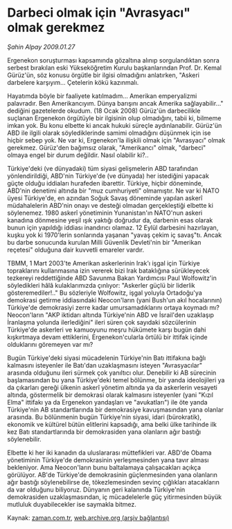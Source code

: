 # Darbeci olmak için "Avrasyacı" olmak gerekmez

*Şahin Alpay 2009.01.27*

<tr><td class="metin" colspan="2" style="padding-top: 20px; padding-left: 5px; padding-right: 10px;">Ergenekon soruşturması kapsamında gözaltına alınıp sorgulandıktan sonra serbest bırakılan eski Yükseköğretim Kurulu başkanlarından Prof. Dr. Kemal Gürüz'ün, söz konusu örgütle bir ilgisi olmadığını anlatırken, "Askeri darbelere karşıyım... Çetelerin kökü kazınmalı.</td></tr><tr><td class="metin" colspan="2" style="padding-top: 20px; padding-left: 5px; padding-right: 10px;"><p>Hayatımda böyle bir faaliyete katılmadım... Amerikan emperyalizmi palavradır. Ben Amerikancıyım. Dünya barışını ancak Amerika sağlayabilir..." dediğini gazetelerde okudum. (18 Ocak 2008) Gürüz'ün darbecilikle suçlanan Ergenekon örgütüyle bir ilgisinin olup olmadığını, tabii ki, bilmeme imkan yok. Bu konu elbette ki ancak hukuki süreçle aydınlanabilir. Gürüz'ün ABD ile ilgili olarak söylediklerinde samimi olmadığını düşünmek için ise hiçbir sebep yok. Ne var ki, Ergenekon'la ilişkili olmak için "Avrasyacı" olmak gerekmez. Gürüz'den bağımsız olarak, "Amerikancı" olmak, "darbeci" olmaya engel bir durum değildir. Nasıl olabilir ki?..
<p> Türkiye'deki (ve dünyadaki) tüm siyasi gelişmelerin ABD tarafından yönlendirildiği, ABD'nin Türkiye'de (ve dünyada) her istediğini yapacak güçte olduğu iddiaları hurafeden ibarettir. Türkiye, hiçbir döneminde, ABD'nin denetimi altında bir "muz cumhuriyeti" olmamıştır. Ne var ki NATO üyesi Türkiye'de, en azından Soğuk Savaş döneminde yapılan askerî müdahalelerin ABD'nin onayı ve desteği olmadan gerçekleştiği elbette ki söylenemez. 1980 askerî yönetiminin Yunanistan'ın NATO'nun askeri kanadına dönmesine yeşil ışık yaktığı doğrudur da, darbenin esas olarak bunun için yapıldığı iddiası inandırıcı olamaz. 12 Eylül darbesini hazırlayan, kuşku yok ki 1970'lerin sonlarında yaşanan "yavaş çekim iç savaş"tı. Ancak bu darbe sonucunda kurulan Milli Güvenlik Devleti'nin bir "Amerikan reçetesi" olduğuna dair kuvvetli emareler vardır. 
<p> TBMM, 1 Mart 2003'te Amerikan askerlerinin Irak'ı işgal için Türkiye topraklarını kullanmasına izin vererek bizi Irak bataklığına sürükleyecek tezkereyi reddettiğinde ABD Savunma Bakan Yardımcısı Paul Wolfowitz'in söyledikleri hâlâ kulaklarımızda çınlıyor: "Askerler güçlü bir liderlik gösteremediler!.." Bu sözleriyle Wolfowitz, işgal yoluyla Ortadoğu'ya demokrasi getirme iddiasındaki Neocon'ların (yani Bush'un akıl hocalarının) Türkiye'de demokrasiyi zerre kadar umursamadıklarını ortaya koymadı mı? Neocon'ların "AKP iktidarı altında Türkiye'nin ABD ve İsrail'den uzaklaşıp İranlaşma yolunda ilerlediğini" ileri süren çok sayıdaki sözcülerinin Türkiye'de askerleri ve kamuoyunu meşru hükümete karşı bugün dahi kışkırtmaya devam ettiklerini, Ergenekon'cularla örtülü bir ittifak içinde olduklarını göremeyen var mı?
<p> Bugün Türkiye'deki siyasi mücadelenin Türkiye'nin Batı ittifakına bağlı kalmasını isteyenler ile Batı'dan uzaklaşmasını isteyen "Avrasyacılar" arasında olduğunu ileri sürmek çok yanıltıcı olur. Denebilir ki AB sürecinin başlamasından bu yana Türkiye'deki temel bölünme, bir yanda ideolojileri ya da çıkarları gereği ülkenin askerî yönetim altında ya da askerlerin vesayeti altında, göstermelik bir demokrasi olarak kalmasını isteyenler (yani "Kızıl Elma" ittifakı ya da Ergenekon yandaşları ve "avukatları") ile öte yanda Türkiye'nin AB standartlarında bir demokrasiye kavuşmasından yana olanlar arasında. Bu bölünmenin bugün Türkiye'nin siyasi, idari (bürokratik), ekonomik ve kültürel bütün elitlerini kapsadığı, ama belki ülke tarihinde ilk kez Batı standartlarında bir demokrasiden yana olanların ağır bastığı söylenebilir. 
<p> Elbette ki her iki kanadın da uluslararası müttefikleri var. ABD'de Obama yönetiminin Türkiye'de demokrasinin yerleşmesinden yana tavır alması bekleniyor. Ama Neocon'ların bunu baltalamaya çalışacakları açıkça görülüyor. AB'de Türkiye'de demokrasinin güçlenmesinden yana olanların ağır bastığı söylenebilirse de, tökezlemesinden sevinç çığlıkları atacakların da var olduğunu biliyoruz. Dünyanın geri kalanında Türkiye'nin demokrasiden uzaklaşmasından, iç mücadelelerle güç yitirmesinden büyük mutluluk duyabilecekler ise saymakla bitmez.<br/></p></p></p></p></p></td></tr>

Kaynak: [zaman.com.tr](http://zaman.com.tr/yazar.do?yazino=808547), [web.archive.org (arşiv bağlantısı)](http://web.archive.org/web/20090202112757/http://zaman.com.tr:80/yazar.do?yazino=808547)
